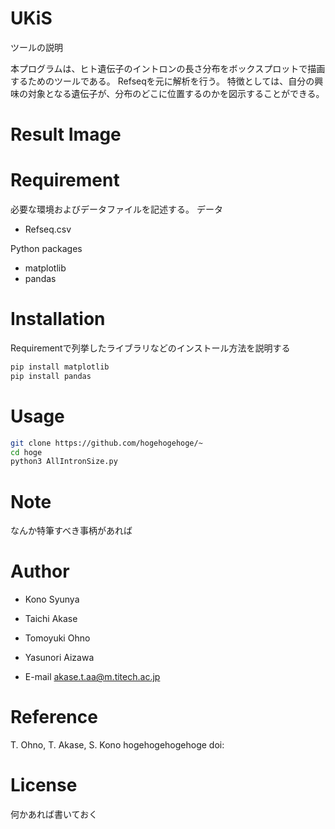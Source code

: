 # UKiS 



ツールの説明

本プログラムは、ヒト遺伝子のイントロンの長さ分布をボックスプロットで描画するためのツールである。
Refseqを元に解析を行う。
特徴としては、自分の興味の対象となる遺伝子が、分布のどこに位置するのかを図示することができる。

# Result Image


# Requirement

必要な環境およびデータファイルを記述する。
データ
* Refseq.csv

Python packages
* matplotlib
* pandas

# Installation

Requirementで列挙したライブラリなどのインストール方法を説明する

```bash
pip install matplotlib
pip install pandas
```

# Usage


```bash
git clone https://github.com/hogehogehoge/~
cd hoge
python3 AllIntronSize.py
```

# Note
なんか特筆すべき事柄があれば

# Author
* Kono Syunya
* Taichi Akase
* Tomoyuki Ohno
* Yasunori Aizawa

* E-mail
akase.t.aa@m.titech.ac.jp

# Reference
T. Ohno, T. Akase, S. Kono hogehogehogehoge 
doi: 

# License
何かあれば書いておく
